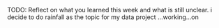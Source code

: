 TODO: Reflect on what you learned this week and what is still unclear.
i decide to do rainfall as the topic for my data project ...working...on